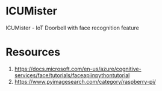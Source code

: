 # ICUMister
ICUMister - IoT Doorbell with face recognition feature

# Resources
1. https://docs.microsoft.com/en-us/azure/cognitive-services/face/tutorials/faceapiinpythontutorial
2. https://www.pyimagesearch.com/category/raspberry-pi/
